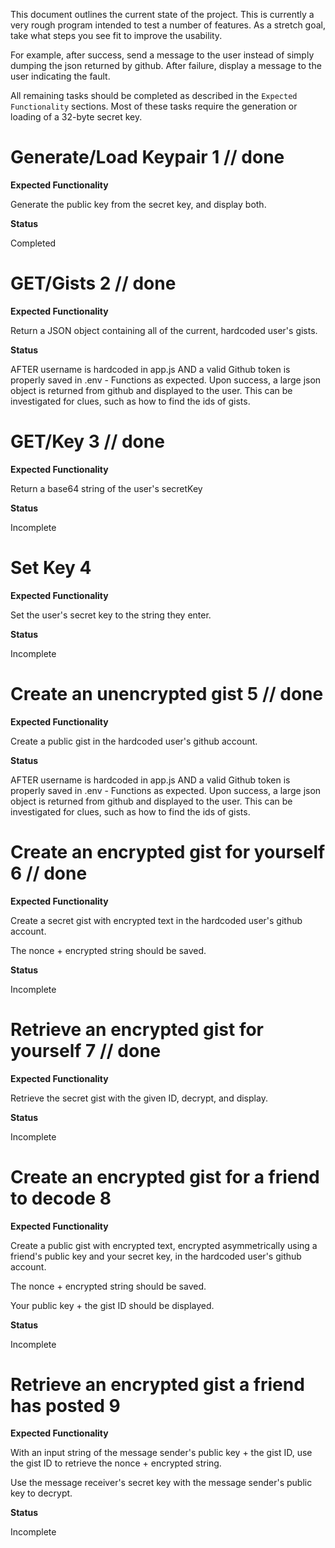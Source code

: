This document outlines the current state of the project.  This is currently a very rough program intended to test a number of features.  As a stretch goal, take what steps you see fit to improve the usability.  

For example, after success, send a message to the user instead of simply dumping the json returned by github.  After failure, display a message to the user indicating the fault.

All remaining tasks should be completed as described in the `Expected Functionality` sections.  Most of these tasks require the generation or loading of a 32-byte secret key.

# Generate/Load Keypair 1 // done

**Expected Functionality**

Generate the public key from the secret key, and display both.

**Status**

Completed

# GET/Gists 2 // done

**Expected Functionality**

Return a JSON object containing all of the current, hardcoded user's gists.

**Status**

AFTER username is hardcoded in app.js AND a valid Github token is properly saved in .env - Functions as expected.  Upon success, a large json object is returned from github and displayed to the user.  This can be investigated for clues, such as how to find the ids of gists.

# GET/Key 3 // done

**Expected Functionality**

Return a base64 string of the user's secretKey

**Status**

Incomplete

# Set Key 4

**Expected Functionality**

Set the user's secret key to the string they enter.

**Status**

Incomplete

# Create an unencrypted gist 5 // done

**Expected Functionality**

Create a public gist in the hardcoded user's github account.

**Status**

AFTER username is hardcoded in app.js AND a valid Github token is properly saved in .env - Functions as expected.  Upon success, a large json object is returned from github and displayed to the user.  This can be investigated for clues, such as how to find the ids of gists.

# Create an encrypted gist for yourself 6 // done

**Expected Functionality**

Create a secret gist with encrypted text in the hardcoded user's github account.

The nonce + encrypted string should be saved.

**Status**

Incomplete

# Retrieve an encrypted gist for yourself 7 // done

**Expected Functionality**

Retrieve the secret gist with the given ID, decrypt, and display.

**Status**

Incomplete

# Create an encrypted gist for a friend to decode 8

**Expected Functionality**

Create a public gist with encrypted text, encrypted asymmetrically using a friend's public key and your secret key, in the hardcoded user's github account.

The nonce + encrypted string should be saved.

Your public key + the gist ID should be displayed.

**Status**

Incomplete

# Retrieve an encrypted gist a friend has posted 9

**Expected Functionality**

With an input string of the message sender's public key + the gist ID, use the gist ID
to retrieve the nonce + encrypted string.

Use the message receiver's secret key with the message sender's public key to decrypt.

**Status**

Incomplete
